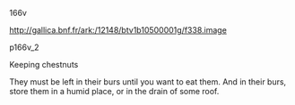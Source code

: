 166v

http://gallica.bnf.fr/ark:/12148/btv1b10500001g/f338.image



p166v_2

Keeping chestnuts

They must be left in their burs until you want to eat them. And in their burs, store them in a humid place, or in the drain of some roof.



 



